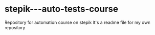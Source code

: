 # stepik---auto-tests-course
Repository for automation course on stepik
It's a readme file for my own repository